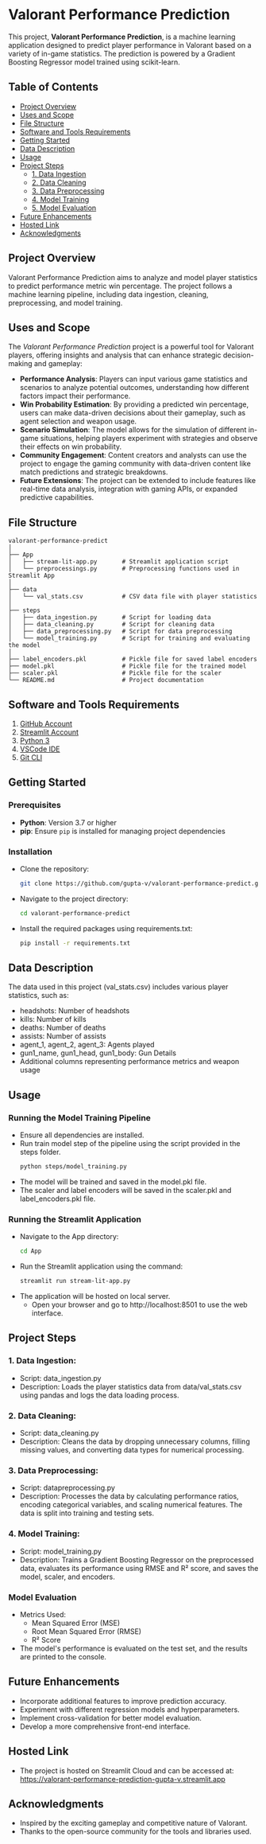 # Valorant Performance Prediction

This project, **Valorant Performance Prediction**, is a machine learning application designed to predict player performance in Valorant based on a variety of in-game statistics. The prediction is powered by a Gradient Boosting Regressor model trained using scikit-learn.

## Table of Contents

- [Project Overview](#project-overview)
- [Uses and Scope](#uses-and-scope)
- [File Structure](#file-structure)
- [Software and Tools Requirements](#software-and-tools-requirements)
- [Getting Started](#getting-started)
- [Data Description](#data-description)
- [Usage](#usage)
- [Project Steps](#project-steps)
  - [1. Data Ingestion](#1-data-ingestion)
  - [2. Data Cleaning](#2-data-cleaning)
  - [3. Data Preprocessing](#3-data-preprocessing)
  - [4. Model Training](#4-model-training)
  - [5. Model Evaluation](#model-evaluation)
- [Future Enhancements](#future-enhancements)
- [Hosted Link](#hosted-link)
- [Acknowledgments](#acknowledgments)

## Project Overview

Valorant Performance Prediction aims to analyze and model player statistics to predict performance metric win percentage. The project follows a machine learning pipeline, including data ingestion, cleaning, preprocessing, and model training.

## Uses and Scope

The _Valorant Performance Prediction_ project is a powerful tool for Valorant players, offering insights and analysis that can enhance strategic decision-making and gameplay:

- **Performance Analysis**: Players can input various game statistics and scenarios to analyze potential outcomes, understanding how different factors impact their performance.
- **Win Probability Estimation**: By providing a predicted win percentage, users can make data-driven decisions about their gameplay, such as agent selection and weapon usage.
- **Scenario Simulation**: The model allows for the simulation of different in-game situations, helping players experiment with strategies and observe their effects on win probability.
- **Community Engagement**: Content creators and analysts can use the project to engage the gaming community with data-driven content like match predictions and strategic breakdowns.
- **Future Extensions**: The project can be extended to include features like real-time data analysis, integration with gaming APIs, or expanded predictive capabilities.

## File Structure

```plaintext
valorant-performance-predict
│
├── App
│   ├── stream-lit-app.py       # Streamlit application script
│   └── preprocessings.py       # Preprocessing functions used in Streamlit App
│
├── data
│   └── val_stats.csv           # CSV data file with player statistics
│
├── steps
│   ├── data_ingestion.py       # Script for loading data
│   ├── data_cleaning.py        # Script for cleaning data
│   ├── data_preprocessing.py   # Script for data preprocessing
│   └── model_training.py       # Script for training and evaluating the model
│
├── label_encoders.pkl          # Pickle file for saved label encoders
├── model.pkl                   # Pickle file for the trained model
├── scaler.pkl                  # Pickle file for the scaler
└── README.md                   # Project documentation
```

## Software and Tools Requirements

1. [GitHub Account](https://github.com/)
2. [Streamlit Account](https://streamlit.io/)
3. [Python 3](https://www.python.org/downloads/)
4. [VSCode IDE](https://code.visualstudio.com/)
5. [Git CLI](https://git-scm.com/book/en/v2/Getting-Started-The-Command-Line)

## Getting Started

### Prerequisites

- **Python**: Version 3.7 or higher
- **pip**: Ensure `pip` is installed for managing project dependencies

### Installation

- Clone the repository:

  ```sh
  git clone https://github.com/gupta-v/valorant-performance-predict.git
  ```

- Navigate to the project directory:

  ```sh
  cd valorant-performance-predict
  ```

- Install the required packages using requirements.txt:

  ```sh
  pip install -r requirements.txt
  ```

## Data Description

The data used in this project (val_stats.csv) includes various player statistics, such as:

- headshots: Number of headshots
- kills: Number of kills
- deaths: Number of deaths
- assists: Number of assists
- agent_1, agent_2, agent_3: Agents played
- gun1_name, gun1_head, gun1_body: Gun Details
- Additional columns representing performance metrics and weapon usage

## Usage

### Running the Model Training Pipeline

- Ensure all dependencies are installed.
- Run train model step of the pipeline using the script provided in the steps folder.
  ```sh
  python steps/model_training.py
  ```
- The model will be trained and saved in the model.pkl file.
- The scaler and label encoders will be saved in the scaler.pkl and label_encoders.pkl file.

### Running the Streamlit Application

- Navigate to the App directory:
  ```sh
  cd App
  ```
- Run the Streamlit application using the command:
  ```sh
  streamlit run stream-lit-app.py
  ```
- The application will be hosted on local server.
  - Open your browser and go to http://localhost:8501 to use the web interface.

## Project Steps

### 1. Data Ingestion:

- Script: data_ingestion.py
- Description: Loads the player statistics data from data/val_stats.csv using pandas and logs the data loading process.

### 2. Data Cleaning:

- Script: data_cleaning.py
- Description: Cleans the data by dropping unnecessary columns, filling missing values, and converting data types for numerical processing.

### 3. Data Preprocessing:

- Script: datapreprocessing.py
- Description: Processes the data by calculating performance ratios, encoding categorical variables, and scaling numerical features. The data is split into training and testing sets.

### 4. Model Training:

- Script: model_training.py
- Description: Trains a Gradient Boosting Regressor on the preprocessed data, evaluates its performance using RMSE and R² score, and saves the model, scaler, and encoders.

### Model Evaluation

- Metrics Used:
  - Mean Squared Error (MSE)
  - Root Mean Squared Error (RMSE)
  - R² Score
- The model's performance is evaluated on the test set, and the results are printed to the console.

## Future Enhancements

- Incorporate additional features to improve prediction accuracy.
- Experiment with different regression models and hyperparameters.
- Implement cross-validation for better model evaluation.
- Develop a more comprehensive front-end interface.

## Hosted Link

- The project is hosted on Streamlit Cloud and can be accessed at: https://valorant-performance-prediction-gupta-v.streamlit.app

## Acknowledgments

- Inspired by the exciting gameplay and competitive nature of Valorant.
- Thanks to the open-source community for the tools and libraries used.
